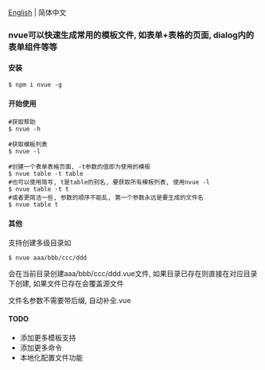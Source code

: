 [English](README.md) | 简体中文

### nvue可以快速生成常用的模板文件, 如表单+表格的页面, dialog内的表单组件等等

#### 安装
```
$ npm i nvue -g
```

#### 开始使用
```
#获取帮助
$ nvue -h

#获取模板列表
$ nvue -l

#创建一个表单表格页面, -t参数的值即为使用的模板
$ nvue table -t table
#也可以使用简写, t是table的别名, 要获取所有模板列表, 使用nvue -l
$ nvue table -t t
#或者更简洁一些, 参数的顺序不能乱, 第一个参数永远是要生成的文件名
$ nvue table t
```

#### 其他

支持创建多级目录如
```
$ nvue aaa/bbb/ccc/ddd
```
会在当前目录创建aaa/bbb/ccc/ddd.vue文件, 如果目录已存在则直接在对应目录下创建, 如果文件已存在会覆盖源文件

文件名参数不需要带后缀, 自动补全.vue

#### TODO

* 添加更多模板支持
* 添加更多命令
* 本地化配置文件功能